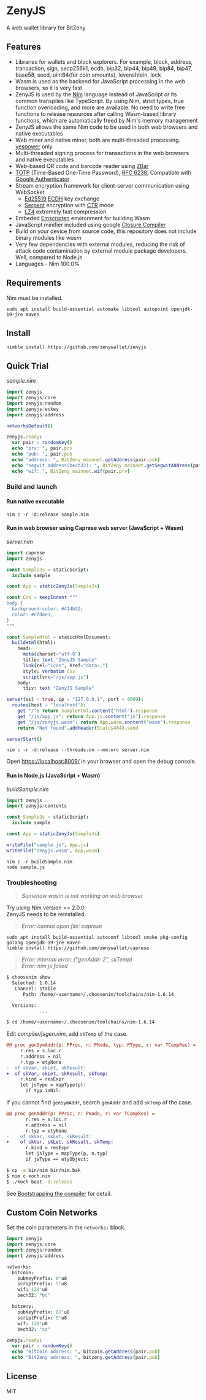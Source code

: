 # ZenyJS
A web wallet library for BitZeny

## Features
- Libraries for wallets and block explorers. For example, block, address, transaction, sign, secp256k1, ecdh, bip32, bip44, bip49, bip84, bip47, base58, seed, uint64(for coin amounts), levenshtein, lock
- Wasm is used as the backend for JavaScript processing in the web browsers, so it is very fast
- ZenyJS is used by the [Nim](https://nim-lang.org/) language instead of JavaScript or its common transpiles like TypeScript. By using Nim, strict types, true function overloading, and more are available. No need to write free functions to release resources after calling Wasm-based library functions, which are automatically freed by Nim's memory management
- ZenyJS allows the same Nim code to be used in both web browsers and native executables
- Web miner and native miner, both are multi-threaded processing. [yespower](https://www.openwall.com/yespower/) only
- Multi-threaded signing process for transactions in the web browsers and native executables
- Web-based QR code and barcode reader using [ZBar](https://github.com/mchehab/zbar)
- [TOTP](https://en.wikipedia.org/wiki/Time-based_one-time_password) (Time-Based One-Time Password), [RFC 6238](https://datatracker.ietf.org/doc/html/rfc6238), Compatible with [Google Authenticator](https://en.wikipedia.org/wiki/Google_Authenticator)
- Stream encryption framework for client-server communication using WebSocket
    - [Ed25519](https://github.com/orlp/ed25519) [ECDH](https://en.wikipedia.org/wiki/Elliptic-curve_Diffie%E2%80%93Hellman) key exchange
    - [Serpent](https://www.cl.cam.ac.uk/~rja14/serpent.html) encryption with [CTR](https://en.wikipedia.org/wiki/Block_cipher_mode_of_operation#Counter_(CTR)) mode
    - [LZ4](https://github.com/lz4/lz4) extremely fast compression
- Embeded [Emscripten](https://emscripten.org/) environment for building Wasm
- JavaScript minifier included using google [Closure Compiler](https://developers.google.com/closure/compiler)
- Build on your device from source code, this repository does not include binary modules like *wasm*
- Very few dependencies with external modules, reducing the risk of attack code contamination by external module package developers. Well, compared to Node.js
- Languages - Nim 100.0%

## Requirements
Nim must be installed.

    sudo apt install build-essential automake libtool autopoint openjdk-19-jre maven

## Install
    nimble install https://github.com/zenywallet/zenyjs

## Quick Trial
*sample.nim*
```nim
import zenyjs
import zenyjs/core
import zenyjs/random
import zenyjs/eckey
import zenyjs/address

networksDefault()

zenyjs.ready:
  var pair = randomKey()
  echo "prv: ", pair.prv
  echo "pub: ", pair.pub
  echo "address: ", BitZeny_mainnet.getAddress(pair.pub)
  echo "segwit address(bech32): ", BitZeny_mainnet.getSegwitAddress(pair.pub)
  echo "wif: ", BitZeny_mainnet.wif(pair.prv)
```

### Build and launch
#### Run native executable
    nim c -r -d:release sample.nim

#### Run in web browser using Caprese web server (JavaScript + Wasm)
*server.nim*
```nim
import caprese
import zenyjs

const SampleJs = staticScript:
  include sample

const App = staticZenyJs(SampleJs)

const Css = keepIndent """
body {
  background-color: #414b52;
  color: #cfdae3;
}
"""

const SampleHtml = staticHtmlDocument:
  buildHtml(html):
    head:
      meta(charset="utf-8")
      title: text "ZenyJS Sample"
      link(rel="icon", href="data:,")
      style: verbatim Css
      script(src="/js/app.js")
    body:
      tdiv: text "ZenyJS Sample"

server(ssl = true, ip = "127.0.0.1", port = 8009):
  routes(host = "localhost"):
    get "/": return SampleHtml.content("html").response
    get "/js/app.js": return App.js.content("js").response
    get "/js/zenyjs.wasm": return App.wasm.content("wasm").response
    return "Not found".addHeader(Status404).send

serverStart()
```

    nim c -r -d:release --threads:on --mm:orc server.nim

Open [https://localhost:8009/](https://localhost:8009/) in your browser and open the debug console.

#### Run in Node.js (JavaScript + Wasm)
*buildSample.nim*
```nim
import zenyjs
import zenyjs/contents

const SampleJs = staticScript:
  include sample

const App = staticZenyJs(SampleJs)

writeFile("sample.js", App.js)
writeFile("zenyjs.wasm", App.wasm)
```

    nim c -r buildSample.nim
    node sample.js

### Troubleshooting
> *Somehow wasm is not working on web browser*

Try using Nim version >= 2.0.0  
ZenyJS needs to be reinstalled.

> *Error: cannot open file: caprese*

    sudo apt install build-essential autoconf libtool cmake pkg-config golang openjdk-19-jre maven
    nimble install https://github.com/zenywallet/caprese

> *Error: internal error: ("genAddr: 2", skTemp)*  
> *Error: nim js failed*
```sh
$ choosenim show
  Selected: 1.6.14
   Channel: stable
      Path: /home/<username>/.choosenim/toolchains/nim-1.6.14

  Versions:
            ...

$ cd /home/<username>/.choosenim/toolchains/nim-1.6.14
```

Edit *compiler/jsgen.nim*, add `skTemp` of the case.
```diff
@@ proc genSymAddr(p: PProc, n: PNode, typ: PType, r: var TCompRes) =
     r.res = s.loc.r
     r.address = nil
     r.typ = etyNone
-  of skVar, skLet, skResult:
+  of skVar, skLet, skResult, skTemp:
     r.kind = resExpr
     let jsType = mapType(p):
       if typ.isNil:
```

If you cannot find `genSymAddr`, search `genAddr` and add `skTemp` of the case.
```diff
@@ proc genAddr(p: PProc, n: PNode, r: var TCompRes) =
       r.res = s.loc.r
       r.address = nil
       r.typ = etyNone
-    of skVar, skLet, skResult:
+    of skVar, skLet, skResult, skTemp:
       r.kind = resExpr
       let jsType = mapType(p, n.typ)
       if jsType == etyObject:
```

```sh
$ cp -a bin/nim bin/nim.bak
$ nim c koch.nim
$ ./koch boot -d:release
```
See [Bootstrapping the compiler](https://nim-lang.github.io/Nim/intern.html#bootstrapping-the-compiler) for detail.

## Custom Coin Networks
Set the coin parameters in the `networks:` block.

```nim
import zenyjs
import zenyjs/core
import zenyjs/random
import zenyjs/address

networks:
  bitcoin:
    pubKeyPrefix: 0'u8
    scriptPrefix: 5'u8
    wif: 128'u8
    bech32: "bc"

  bitzeny:
    pubKeyPrefix: 81'u8
    scriptPrefix: 5'u8
    wif: 128'u8
    bech32: "sz"

zenyjs.ready:
  var pair = randomKey()
  echo "Bitcoin address: ", bitcoin.getAddress(pair.pub)
  echo "BitZeny address: ", bitzeny.getAddress(pair.pub)
```

## License
MIT
